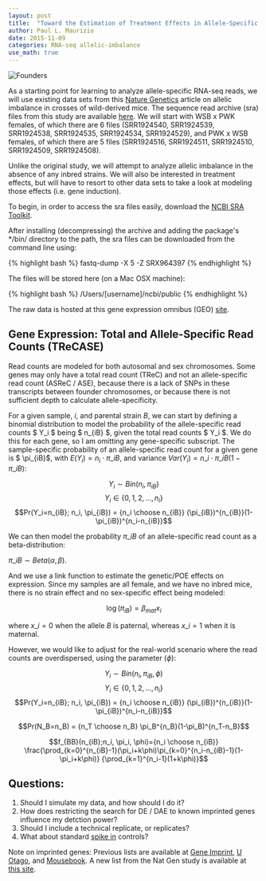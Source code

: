 ```yaml
---
layout: post
title:  "Toward the Estimation of Treatment Effects in Allele-Specific RNA-Seq"
author: Paul L. Maurizio
date: 2015-11-09
categories: RNA-seq allelic-imbalance
use_math: true
---
```


![Founders](/blog/images/founderSNPs.png)

As a starting point for learning to analyze allele-specific RNA-seq reads, we will use existing data sets from this [Nature Genetics][natgen-ai-paper] article on allelic imbalance in crosses of wild-derived mice. The sequence read archive (sra) files from this study are available [here][ai-paper-sra-files]. We will start with WSB x PWK females, of which there are 6 files (SRR1924540, SRR1924539, SRR1924538, SRR1924535, SRR1924534, SRR1924529), and PWK x WSB females, of which there are 5 files (SRR1924516, SRR1924511, SRR1924510, SRR1924509, SRR1924508).

Unlike the original study, we will attempt to analyze allelic imbalance in the absence of any inbred strains. We will also be interested in treatment effects, but will have to resort to other data sets to take a look at modeling those effects (i.e. gene induction).

To begin, in order to access the sra files easily, download the [NCBI SRA Toolkit][ncbi-sra-tools].

After installing (decompressing) the archive and adding the package's */bin/ directory to the path, the sra files can be downloaded from the command line using:

  {% highlight bash %}
  fastq-dump -X 5 -Z SRX964397
  {% endhighlight %}

The files will be stored here (on a Mac OSX machine):

  {% highlight bash %}
  /Users/[username]/ncbi/public
  {% endhighlight %}

The raw data is hosted at this gene expression omnibus (GEO) [site][geo-site].

## Gene Expression: Total and Allele-Specific Read Counts (TReCASE)

Read counts are modeled for both autosomal and sex chromosomes. Some genes may only have a total read count (TReC) and not an allele-specific read count (ASReC / ASE), because there is a lack of SNPs in these transcripts between founder chromosomes, or because there is not sufficient depth to calculate allele-specificity.

For a given sample, $i$, and parental strain $B$, we can start by defining a binomial distribution to model the probability of the allele-specific read counts $ Y\_i $ being $ n\_{iB} $, given the total read counts $ Y\_i $. We do this for each gene, so I am omitting any gene-specific subscript. The sample-specific probability of an allele-specific read count for a given gene is $ \pi\_{iB}$, with $E(Y_i) = n_i \cdot \pi\_{iB}$, and variance $Var(Y_i)=n\_i \cdot \pi\_{iB} (1-\pi\_{iB})$:

$$Y_i \sim Bin(n_i, \pi_{iB})$$
$$Y_i \in \{0, 1, 2, ..., n_i\}$$
$$Pr(Y_i=n_{iB}; n_i, \pi_{iB}) = {n_i \choose n_{iB}} (\pi_{iB})^{n_{iB}}(1-\pi_{iB})^{n_i-n_{iB}}$$

We can then model the probability $\pi\_{iB}$ of an allele-specific read count as a beta-distribution:

$\pi\_{iB} \sim Beta(\alpha, \beta)$.

And we use a link function to estimate the genetic/POE effects on expression. Since my samples are all female, and we have no inbred mice, there is no strain effect and no sex-specific effect being modeled:

$$\log(\pi_{iB})=\beta_{mat}x_i$$

where $x\_i=0$ when the allele $B$ is paternal, whereas $x\_i=1$ when it is maternal.

However, we would like to adjust for the real-world scenario where the read counts are overdispersed, using the parameter ($\phi$):

$$Y_i \sim Bin(n_i, \pi_{iB}, \phi)$$
$$Y_i \in \{0, 1, 2, ..., n_i\}$$
$$Pr(Y_i=n_{iB}; n_i, \pi_{iB}) = {n_i \choose n_{iB}} (\pi_{iB})^{n_{iB}}(1-\pi_{iB})^{n_i-n_{iB}}$$

$$Pr(N_B=n_B) = {n_T \choose n_B} \pi_B^{n_B}(1-\pi_B)^{n_T-n_B}$$

$$f_{BB}(n_{iB};n_i, \pi_i, \phi)={n_i \choose n_{iB}}
\frac{\prod_{k=0}^{n_{iB}-1}(\pi_i+k\phi)\pi_{k=0}^{n_i-n_{iB}-1}(1-\pi_i+k\phi)}
{\prod_{k=1}^{n_i-1}(1+k\phi)}$$

## Questions:

1. Should I simulate my data, and how should I do it?
2. How does restricting the search for DE / DAE to known imprinted genes influence my detction power?
3. Should I include a technical replicate, or replicates?
4. What about standard [spike in][spike-in] controls? 

Note on imprinted genes: Previous lists are available at [Gene Imprint][geneimprint], [U Otago][uotago], and [Mousebook][mousebook]. A new list from the Nat Gen study is available at [this site][new-imprinted].

[spike-in]: https://www.thermofisher.com/order/catalog/product/4456740
[ai-paper-sra-files]: http://www.ncbi.nlm.nih.gov/sra?term=SRP056236
[natgen-ai-paper]: http://www.nature.com/ng/journal/v47/n4/full/ng.3222.html
[geo-site]: http://www.ncbi.nlm.nih.gov/geo/query/acc.cgi?acc=GSE44555
[ncbi-sra-tools]: https://github.com/ncbi/sra-tools
[geneimprint]: http://www.geneimprint.com/
[uotago]: http://igc.otago.ac.nz/
[mousebook]: http://www.mousebook.org/catalog.php?catalog=imprinting
[new-imprinted]: http://www.nature.com/ng/journal/v47/n4/extref/ng.3222-S2.xlsx